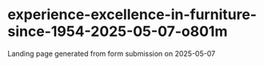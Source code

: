 # experience-excellence-in-furniture-since-1954-2025-05-07-o801m
Landing page generated from form submission on 2025-05-07
